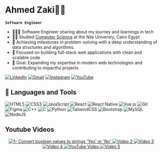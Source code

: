 # Ahmed Zaki🧑‍💻

**`Software Engineer`**

<!--
**ahmmedzakii/ahmmedzakii** is a ✨ _special_ ✨ repository because its `README.md` (this file) appears on your GitHub profile.

Here are some ideas to get you started:
-->

- 👩🏻‍💻 Software Engineer sharing about my journey and learnings in tech <br/>
- 👨‍🎓 Studied [Computer Science](https://www.nu.edu.eg/) at the Nile Universty, Cairo Egypt<br/>
- 🧩 Achieving milestones in problem-solving with a deep understanding of data structures and algorithms.
- 🚀 Focused on building full-stack web applications with clean and scalable code <br/>
- 🎯 Goal: Expanding my expertise in modern web technologies and contributing to impactful projects <br/>


[![LinkedIn](https://img.shields.io/badge/linkedin-%230077B5.svg?style=for-the-badge&logo=linkedin&logoColor=white)](https://www.linkedin.com/in/ahmed-zaki-907026342/)
[![Gmail](https://img.shields.io/badge/Gmail-D14836?style=for-the-badge&logo=gmail&logoColor=white)](ahmedzakizakijr@gmail.com)
[![Instagram](https://img.shields.io/badge/Instagram-%23E4405F.svg?style=for-the-badge&logo=Instagram&logoColor=white)](https://www.instagram.com/ahmmedzakii_/?utm_source=ig_web_button_share_sheet)
[![YouTube](https://img.shields.io/badge/YouTube-%23FF0000.svg?style=for-the-badge&logo=YouTube&logoColor=white)](https://www.youtube.com/@AhmeedZaki) 

<!--![Anurag's GitHub stats](https://github-readme-stats.vercel.app/api?username=ahmmedzakii&show_icons=true&theme=radical)-->

## 🧰 Languages and Tools
![HTML5](https://img.shields.io/badge/html5-%23E34F26.svg?style=for-the-badge&logo=html5&logoColor=white)
![CSS3](https://img.shields.io/badge/css3-%231572B6.svg?style=for-the-badge&logo=css3&logoColor=white)
![JavaScript](https://img.shields.io/badge/javascript-%23323330.svg?style=for-the-badge&logo=javascript&logoColor=%23F7DF1E)
![React](https://img.shields.io/badge/react-%2320232a.svg?style=for-the-badge&logo=react&logoColor=%2361DAFB)
![React Native](https://img.shields.io/badge/react_native-%2320232a.svg?style=for-the-badge&logo=react&logoColor=%2361DAFB)
![Vue.js](https://img.shields.io/badge/vuejs-%2335495e.svg?style=for-the-badge&logo=vuedotjs&logoColor=%234FC08D)
![Git](https://img.shields.io/badge/git-%23F05033.svg?style=for-the-badge&logo=git&logoColor=white)
![Figma](https://img.shields.io/badge/figma-%23F24E1E.svg?style=for-the-badge&logo=figma&logoColor=white)
![C++](https://img.shields.io/badge/c++-%2300599C.svg?style=for-the-badge&logo=c%2B%2B&logoColor=white)
![C](https://img.shields.io/badge/c-%2300599C.svg?style=for-the-badge&logo=c&logoColor=white)
![Python](https://img.shields.io/badge/python-3670A0?style=for-the-badge&logo=python&logoColor=ffdd54)
![TailwindCSS](https://img.shields.io/badge/tailwindcss-%2338B2AC.svg?style=for-the-badge&logo=tailwind-css&logoColor=white)
![Bootstrap](https://img.shields.io/badge/bootstrap-%238511FA.svg?style=for-the-badge&logo=bootstrap&logoColor=white)
![MySQL](https://img.shields.io/badge/mysql-4479A1.svg?style=for-the-badge&logo=mysql&logoColor=white)
![NodeJS](https://img.shields.io/badge/node.js-6DA55F?style=for-the-badge&logo=node.js&logoColor=white)

## Youtube Videos
<p align="center">
  <a href="https://youtu.be/GbqJ8KNPJoA?si=37mxriNpLnGPE3Xc" target="_blank">
    <img src="https://ytcards.demolab.com/?id=GbqJ8KNPJoA&title=Convert+boolean+values+to+strings+'Yes'+or+'No'&lang=en&background_color=%230d1117&title_color=%23ffffff&stats_color=%23dedede&max_title_lines=1&width=250&border_radius=10" alt="1- Convert boolean values to strings 'Yes' or 'No'">
  </a>
  <a href="https://youtu.be/zNJF9oj1gWc?si=9SC6K6Xr9FxK3eBO" target="_blank">
    <img src="https://ytcards.demolab.com/?id=zNJF9oj1gWc&title=Merging+sorted+integer+arrays2&lang=en&background_color=%230d1117&title_color=%23ffffff&stats_color=%23dedede&max_title_lines=1&width=250&border_radius=10" alt="Video 2">
  </a>
  <a href="https://youtu.be/Z7D8ioMP1jU?si=zjTLXilX7-k_uQvm" target="_blank">
    <img src="https://ytcards.demolab.com/?id=Z7D8ioMP1jU&title=Area+or+Perimeter&lang=en&background_color=%230d1117&title_color=%23ffffff&stats_color=%23dedede&max_title_lines=1&width=250&border_radius=10" alt="Video 3">
  </a>
  <a href="https://youtu.be/jtp6l-9-z0k?si=RBY3Chh4UV07VjZd" target="_blank">
    <img src="https://ytcards.demolab.com/?id=jtp6l-9-z0k&title=Sum+mixed+Array&lang=en&background_color=%230d1117&title_color=%23ffffff&stats_color=%23dedede&max_title_lines=1&width=250&border_radius=10" alt="Video 4">
  </a>
    <a href="https://youtu.be/YYoVIKskaqM?si=Yw7BX8wusv78ydsI" target="_blank">
    <img src="https://ytcards.demolab.com/?id=YYoVIKskaqM&title=Ensure+question&lang=en&background_color=%230d1117&title_color=%23ffffff&stats_color=%23dedede&max_title_lines=1&width=250&border_radius=10" alt="YouTube Video">
  </a>
  <a href="https://youtu.be/vDXwKWigDTg?si=um9aH1oaJ4wl89l4" target="_blank">
    <img src="https://ytcards.demolab.com/?id=vDXwKWigDTg&title=Convert+String+To+Array&lang=en&background_color=%230d1117&title_color=%23ffffff&stats_color=%23dedede&max_title_lines=1&width=250&border_radius=10" alt="Video 5">
  </a>
</p>


